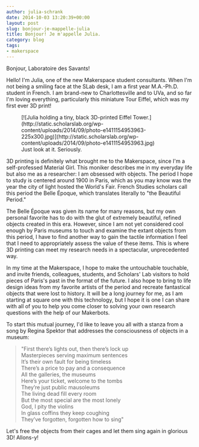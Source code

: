 ```yaml
---
author: julia-schrank
date: 2014-10-03 13:20:39+00:00
layout: post
slug: bonjour-je-mappelle-julia
title: Bonjour! Je m'appelle Julia.
category: blog
tags:
- makerspace
---
```


Bonjour, Laboratoire des Savants!

Hello! I'm Julia, one of the new Makerspace student consultants. When I'm not being a smiling face at the SLab desk, I am a first year M.A.-Ph.D. student in French. I am brand-new to Charlottesville and to UVa, and so far I'm loving everything, particularly this miniature Tour Eiffel, which was my first ever 3D print!

<figure>
  [![Julia holding a tiny, black 3D-printed Eiffel Tower.](http://static.scholarslab.org/wp-content/uploads/2014/09/photo-e1411154953963-225x300.jpg)](http://static.scholarslab.org/wp-content/uploads/2014/09/photo-e1411154953963.jpg)
  <figcaption>
 Just look at it. Seriously.
</figcaption>

</figure>

3D printing is definitely what brought me to the Makerspace, since I'm a self-professed Material Girl. This moniker describes me in my everyday life but also me as a researcher: I am obsessed with objects. The period I hope to study is centered around 1900 in Paris, which as you may know was the year the city of light hosted the World's Fair. French Studies scholars call this period the Belle Époque, which translates literally to "the Beautiful Period."

The Belle Époque was given its name for many reasons, but my own personal favorite has to do with the glut of extremely beautiful, refined objects created in this era. However, since I am not yet considered cool enough by Paris museums to touch and examine the extant objects from this period, I have to find another way to gain the tactile information I feel that I need to appropriately assess the value of these items. This is where 3D printing can meet my research needs in a spectacular, unprecedented way.

In my time at the Makerspace, I hope to make the untouchable touchable, and invite friends, colleagues, students, and Scholars' Lab visitors to hold pieces of Paris's past in the format of the future. I also hope to bring to life design ideas from my favorite artists of the period and recreate fantastical objects that were lost to history. It will be a long journey for me, as I am starting at square one with this technology, but I hope it is one I can share with all of you to help you come closer to solving your own research questions with the help of our Makerbots.

To start this mutual journey, I'd like to leave you all with a stanza from a song by Regina Spektor that addresses the consciousness of objects in a museum:


> "First there’s lights out, then there’s lock up<br>
Masterpieces serving maximum sentences<br>
It’s their own fault for being timeless<br>
There’s a price to pay and a consequence<br>
All the galleries, the museums<br>
Here’s your ticket, welcome to the tombs<br>
They’re just public mausoleums<br>
The living dead fill every room<br>
But the most special are the most lonely<br>
God, I pity the violins<br>
In glass coffins they keep coughing<br>
They’ve forgotten, forgotten how to sing"<br>


Let's free the objects from their cages and let them sing again in glorious 3D! Allons-y!
